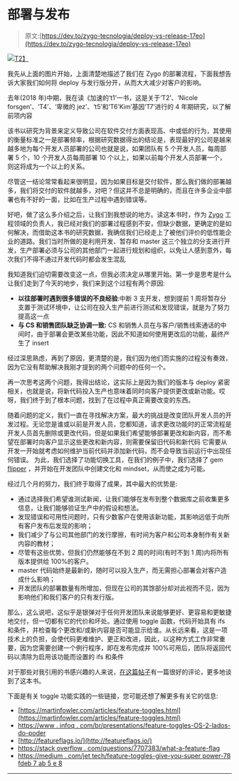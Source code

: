 # 部署与发布

> 原文:[https://dev.to/zygo-tecnologia/deploy-vs-release-17eo](https://dev.to/zygo-tecnologia/deploy-vs-release-17eo)

[![](../Images/e5e0b7724b7eea53bf899391886d16c7.png)T2】](https://res.cloudinary.com/practicaldev/image/fetch/s--D2-vVXs5--/c_limit%2Cf_auto%2Cfl_progressive%2Cq_auto%2Cw_880/https://cdn-images-1.medium.com/max/460/1%2AXinvqThF8j0ImXTytHV7_Q.jpeg)

我先从上面的图片开始，上面清楚地描述了我们在 Zygo 的部署流程，下面我想告诉大家我们如何将 deploy 与发行版分开，从而大大减少对客户的影响。

去年(2018 年)中期，我在读《加速的‘t1’一书，这是关于‘T2’、‘Nicole forsgen’、‘T4’、‘卑微的 jez’、‘t5’和‘T6’Kim’基因‘T7’进行的 4 年期研究，以了解前项内容

该书以研究为背景来定义导致公司在软件交付方面表现高、中或低的行为，其使用的衡量标准之一是部署频率，根据研究数据得出的结论是，表现最好的公司是越来越多地为每个开发人员部署的公司也就是说，如果团队有 5 个开发人员，每周部署 5 个，10 个开发人员每周部署 10 个以上，如果以前每个开发人员部署一个，则这将成为一个以上的关系。

尽管这一结论常常看起来很明显，因为如果目标是交付软件，那么我们做的部署越多，我们将交付的软件就越多，对吧？但这并不总是明确的，而且在许多企业中部署也有不好的一面，比如在生产过程中遇到错误等。

好吧，做了这么多介绍之后，让我们到我想说的地方。读这本书时，作为 [Zygo](https://site.zygotecnologia.com/home/) 工程领域的负责人，我已经对我们的部署过程感到不安，但缺少数据，更确定的是如何解决，而借助这本书的研究数据，我确信我们已经走上了被他们评价的低性能企业的道路。我们当时所做的是利用开发、暂存和 master 这三个独立的分支进行开发，生产部署必须与公司的其他部门一起进行规划和组织，以免让人感到意外，每次我们不得不通过开发代码时都会发生混乱

我知道我们迫切需要改变这一点，但我必须决定从哪里开始。第一步是思考是什么让我们走到了今天的地步，我们来到这个过程有两个原因:

*   **以往部署时遇到很多错误的不良经验**:中断 3 支开发，想到提前 1 周将暂存分支置于测试环境中，让公司在投入生产前进行测试和发现错误，就是为了努力提高这一点
*   **与 CS 和销售团队缺乏协调一致:** CS 和销售人员在与客户/销售线索通话的中间时，由于部署会更改某些功能，因此不知道如何使用更改后的功能，最终产生了 insert

经过深思熟虑，再到了原因，更清楚的是，我们因为他们而实施的过程没有奏效，因为它没有帮助解决我刚才提到的两个问题中的任何一个。

再一次思考这两个问题，我得出结论，这实际上是因为我们的版本与 deploy 紧密相关，也就是说，将新代码投入生产也意味着同时向客户提供更改或新功能。哎呀，我们终于到了根本问题，找到了在过程中真正需要改变的东西。

随着问题的定义，我们一直在寻找解决方案，最大的挑战是改变团队开发人员的开发过程。无论您是谁或以前是开发人员，您都知道，请求更改功能时的正常流程是开发人员首先删除或更改代码，但是如果我们希望能够部署更改和新内容，而不希望在部署时向客户显示这些更改和新内容，则需要保留旧代码和新代码 它需要从开发一开始就考虑如何维护当前代码并添加新代码，而不会导致当前运行中出现任何错误。 为此，我们选择了功能切换工具，在我们的例子中，我们选择了 gem [flipper](https://github.com/jnunemaker/flipper) ，并开始在开发团队中创建文化和 mindset，从而使之成为可能。

经过几个月的努力，我们终于取得了成果，其中最大的优势是:

*   通过选择我们希望谁测试新闻，让我们能够在发布到整个数据库之前收集更多信息，让我们能够验证生产中的假设和想法。
*   发现错误和可用性问题时，只有少数客户在使用该新功能，其影响远低于向所有客户发布后发现的影响；
*   我们减少了与公司其他部门的发行摩擦，有时间为客户和公司本身制作有关新内容的教材；
*   尽管有这些优势，但我们仍然能够在不到 2 周的时间(有时不到 1 周)内将所有版本提供给 100%的客户。
*   master 代码始终是最新的，随时可以投入生产，而无需担心部署会对客户造成什么影响；
*   开发团队的部署数量有所增加，但现在公司的其馀部分却对此视而不见，因为影响他们和我们客户的只有发行版。

那么，这么说吧，这似乎是银弹对于任何开发团队来说能够更好、更容易和更敏捷地交付，但一切都有它的代价和坏处。通过使用 toggle 函数，代码开始具有 ifs 和条件，并检查每个更改和/或新内容是否可能显示给谁。从长远来看，这是一项技术上的负担，会使代码更难维护、更正和改进，因此，以这种方式工作非常重要，因为您需要创建一个例行程序，即在发布完成并 100%可用后，团队将返回代码以清除为启用该功能而设置的 ifs 和条件

对于那些对我引用的书感兴趣的人来说，[在这篇帖子](https://medium.com/slashdeploy/book-review-accelerate-92ebc00f4354)有一篇很好的评论，更多地谈到了这本书。

下面是有关 toggle 功能实践的一些链接，您可能还想了解更多有关它的信息:

*   [https://martinfowler.com/articles/feature-toggles.html](https://martinfowler.com/articles/feature-toggles.html)
*   [https://www . infoq . com/br/presentations/feature-toggles-OS-2-lados-do-poder](https://www.infoq.com/br/presentations/feature-toggles-os-2-lados-do-poder)
*   [http://featureflags.io/](http://featureflags.io/)
*   [https://stack overflow . com/questions/7707383/what-a-feature-flag](https://stackoverflow.com/questions/7707383/what-is-a-feature-flag)
*   [https://medium . com/jet tech/feature-toggles-give-you-super power-78 fdeb 7 ab 5 e 8](https://medium.com/jettech/feature-toggles-give-you-superpowers-78fdeb7ab5e8)

* * *